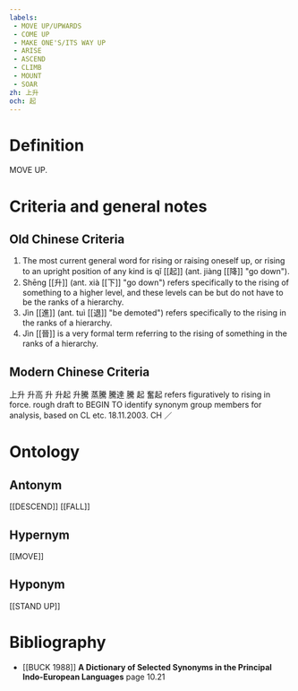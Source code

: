 ```yaml
---
labels: 
 - MOVE UP/UPWARDS
 - COME UP
 - MAKE ONE'S/ITS WAY UP
 - ARISE
 - ASCEND
 - CLIMB
 - MOUNT
 - SOAR
zh: 上升
och: 起
---
```


# Definition
MOVE UP.
# Criteria and general notes
## Old Chinese Criteria
1. The most current general word for rising or raising oneself up, or rising to an upright position of any kind is qǐ [[起]] (ant. jiàng [[降]] "go down").
2. Shēng [[升]] (ant. xià [[下]] "go down") refers specifically to the rising of something to a higher level, and these levels can be but do not have to be the ranks of a hierarchy.
3. Jìn [[進]] (ant. tuì [[退]] "be demoted") refers specifically to the rising in the ranks of a hierarchy.
4. Jìn [[晉]] is a very formal term referring to the rising of something in the ranks of a hierarchy.
## Modern Chinese Criteria
上升
升高
升
升起
升騰
蒸騰
騰達
騰
起
奮起 refers figuratively to rising in force.
rough draft to BEGIN TO identify synonym group members for analysis, based on CL etc. 18.11.2003. CH ／
# Ontology

## Antonym
[[DESCEND]]
[[FALL]]
## Hypernym
[[MOVE]]
## Hyponym
[[STAND UP]]
# Bibliography
- [[BUCK 1988]]
**A Dictionary of Selected Synonyms in the Principal Indo-European Languages** page 10.21
